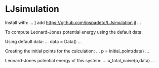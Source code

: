 # LJsimulation

Install with: 
...
] add https://github.com/jpspadeto/LJsimulation.jl
...

To compute Leonard-Jones potential energy using the default data:

Using default data: 
...
data = Data()
...

Creating the initial points for the calculation:
...
p = initial_point(data)
...

Leonard-Jones potential energy of this system:
...
u_total_naive(p,data)
...
